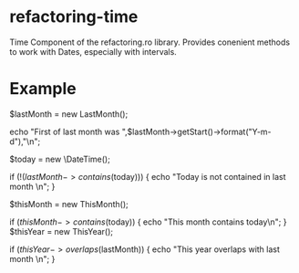 refactoring-time
================

Time Component of the refactoring.ro library.  Provides conenient methods to work with  Dates, especially with intervals. 



Example
=======

$lastMonth = new LastMonth();


echo "First of last month was ",$lastMonth->getStart()->format("Y-m-d"),"\n";

$today = new \DateTime();

if (!($lastMonth->contains($today))) {
    echo "Today is not contained in last month \n";
}

$thisMonth = new ThisMonth();

if ($thisMonth->contains($today)) {
    echo "This month contains today\n";
}
$thisYear = new ThisYear();

if ($thisYear->overlaps($lastMonth)) {
    echo "This year overlaps with last month \n";
}

